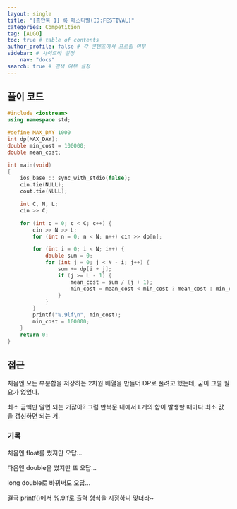 ```yaml
---
layout: single
title: "[종만북 1] 록 페스티벌(ID:FESTIVAL)"
categories: Competition
tag: [ALGO]
toc: true # table of contents
author_profile: false # 각 콘텐츠에서 프로필 여부
sidebar: # 사이드바 설정
    nav: "docs"
search: true # 검색 여부 설정
---
```


## 풀이 코드

```cpp
#include <iostream>
using namespace std;

#define MAX_DAY 1000
int dp[MAX_DAY];
double min_cost = 100000;
double mean_cost;

int main(void)
{
    ios_base :: sync_with_stdio(false);
    cin.tie(NULL);
    cout.tie(NULL);

    int C, N, L;
    cin >> C;

    for (int c = 0; c < C; c++) {
        cin >> N >> L;
        for (int n = 0; n < N; n++) cin >> dp[n];

        for (int i = 0; i < N; i++) {
            double sum = 0;
            for (int j = 0; j < N - i; j++) {
                sum += dp[i + j];
                if (j >= L - 1) {
                    mean_cost = sum / (j + 1);
                    min_cost = mean_cost < min_cost ? mean_cost : min_cost;
                }
            }
        }
        printf("%.9lf\n", min_cost);
        min_cost = 100000;
    }
    return 0;
}
```

## 접근

처음엔 모든 부분합을 저장하는 2차원 배열을 만들어 DP로 풀려고 했는데, 굳이 그럴 필요가 없었다.

최소 금액만 알면 되는 거잖아? 그럼 반복문 내에서 L개의 합이 발생할 때마다 최소 값을 갱신하면 되는 거.

### 기록

처음엔 float를 썼지만 오답...

다음엔 double을 썼지만 또 오답...

long double로 바꿔써도 오답...

결국 printf()에서 %.9lf로 출력 형식을 지정하니 맞더라~

